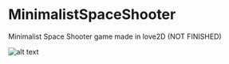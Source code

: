 # MinimalistSpaceShooter
Minimalist Space Shooter game made in love2D (NOT FINISHED)

![alt text](https://i.imgur.com/dpp4Z7N.gif)




